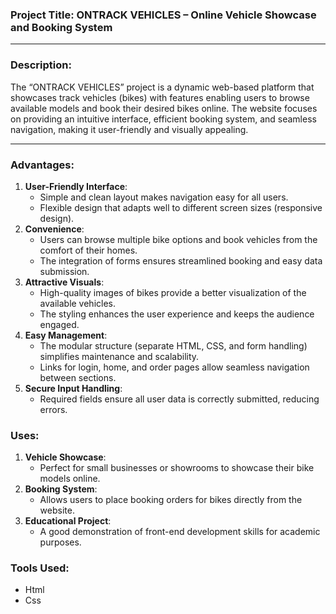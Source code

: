 ### **Project Title: ONTRACK VEHICLES – Online Vehicle Showcase and Booking System**

---

### **Description**:

The “ONTRACK VEHICLES” project is a dynamic web-based platform that showcases track vehicles (bikes) with features enabling users to browse available models and book their desired bikes online. The website focuses on providing an intuitive interface, efficient booking system, and seamless navigation, making it user-friendly and visually appealing.

---

### **Advantages**:

1. **User-Friendly Interface**:
    - Simple and clean layout makes navigation easy for all users.
    - Flexible design that adapts well to different screen sizes (responsive design).
2. **Convenience**:
    - Users can browse multiple bike options and book vehicles from the comfort of their homes.
    - The integration of forms ensures streamlined booking and easy data submission.
3. **Attractive Visuals**:
    - High-quality images of bikes provide a better visualization of the available vehicles.
    - The styling enhances the user experience and keeps the audience engaged.
4. **Easy Management**:
    - The modular structure (separate HTML, CSS, and form handling) simplifies maintenance and scalability.
    - Links for login, home, and order pages allow seamless navigation between sections.
5. **Secure Input Handling**:
    - Required fields ensure all user data is correctly submitted, reducing errors.

### **Uses**:

1. **Vehicle Showcase**:
    - Perfect for small businesses or showrooms to showcase their bike models online.
2. **Booking System**:
    - Allows users to place booking orders for bikes directly from the website.
3. **Educational Project**:
    - A good demonstration of front-end development skills for academic purposes.

### Tools Used:

- Html
- Css
